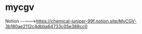 # mycgv
Notion ----->https://chemical-juniper-99f.notion.site/MyCGV-3b180ae2112c4dbba64733c05e388cc0
